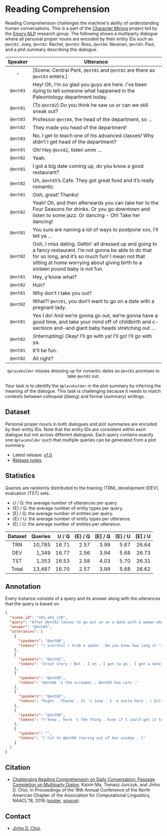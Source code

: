 # Reading Comprehension

Reading Comprehension challenges the machine's ability of understanding human conversations.
This is a part of the [Character Mining](../../../character-mining) project led by the [Emory NLP](http://nlp.mathcs.emory.edu) research group.
The following shows a multiparty dialogue where all personal proper nouns are encoded by their entity IDs such as `@ent01`: Joey, `@ent02`: Rachel, `@ent03`: Ross, `@ent04`: Neuman, `@ent05`: Paul, and a plot summary describing this dialogue.

| Speaker | Utterance |
|:-------:|-----------|
| - | [Scene: Central Perk, `@ent01` and `@ent02` are there as `@ent03` enters.] || `@ent03` | Hey! Oh, I’m so glad you guys are here. I’ve been dying to tell someone what happened in the Paleontology department today. 
| `@ent01` | (To `@ent02`) Do you think he saw us or can we still sneak out? || `@ent03` | Professor `@ent04`, the head of the department, so ... || `@ent02` | They made you head of the department! || `@ent03` | No, I get to teach one of his advanced classes! Why didn’t I get head of the department? || `@ent01` | Oh! Hey `@ent02`, listen umm ... || `@ent02` | Yeah. || `@ent01` | I got a big date coming up, do you know a good restaurant? || `@ent02` | Uh, `@ent05`’s Cafe. They got great food and it’s really romantic. || `@ent01` | Ooh, great! Thanks! || `@ent02` | Yeah! Oh, and then afterwards you can take her to the Four Seasons for drinks. Or you go downtown and listen to some jazz. Or dancing - Oh! Take her dancing! || `@ent01` | You sure are naming a lot of ways to postpone xxx, I’ll tell ya ... || `@ent02` | Ooh, I miss dating. Gettin’ all dressed up and going to a fancy restaurant. I’m not gonna be able to do that for so long, and it’s so much fun! I mean not that sitting at home worrying about giving birth to a sixteen pound baby is not fun. || `@ent01` | Hey, y’know what? || `@ent02` | Huh? || `@ent01` | Why don’t I take you out? || `@ent02` | What?! `@ent01`, you don’t want to go on a date with a pregnant lady. || `@ent01` | Yes I do! And we’re gonna go out, we’re gonna have a good time, and take your mind off of childbirth and c-sections and-and giant baby heads stretching out ... || `@ent02` | (interrupting) Okay! I’ll go with ya! I’ll go! I’ll go with ya. || `@ent01` | It’ll be fun. || `@ent02` | All right? |

<p align="center"><code>@placeholder</code> misses dressing up for romantic dates so <code>@ent01</code> promises to take <code>@ent02</code> out.
</p>

Your task is to identify the `@placeholder` in the plot summary by inferring the meaning of the dialogue.
This task is challenging because it needs to match contexts between colloquial (dialog) and formal (summary) writings. 


## Dataset

Personal proper nouns in both dialogues and plot summaries are encoded by their entity IDs.
Note that the entity IDs are consistent within each dialogue but not across different dialogues.
Each query contains exactly one `@placeholder` such that multiple queries can be generated from a plot summary.

* Latest release: [v1.0](https://github.com/emorynlp/reading-comprehension/archive/reading-comprehension-1.0.tar.gz).
* [Release notes](https://github.com/emorynlp/reading-comprehension/releases).

## Statistics

Queries are randomly distributed to the training (TRN), development (DEV), evaluation (TST) sets.

* U / Q: the average number of utterances per query.
* {E} / Q: the average number of entity types per query.
* [E] / Q: the average number of entities per query.
* {E} / U: the average number of entity types per utterance.
* [E] / U: the average number of entities per utterance.

| Dataset | Queries | U / Q | {E} / Q | [E] / Q | {E} / U | [E] / U |
|:-------:|--------:|------:|--------:|--------:|--------:|--------:|
| TRN     | 10,785  | 16.71 | 2.57    | 3.99    | 5.67    | 26.64   |
| DEV     | 1,349   | 16.77 | 2.56    | 3.94    | 5.68    | 26.73   |
| TST     | 1,353   | 16.53 | 2.58    | 4.03    | 5.70    | 26.31   |
| Total   | 13,487  | 16.70 | 2.57    | 3.99    | 5.68    | 26.62   |


## Annotation

Every instance consists of a query and its answer along with the utterances that the query is based on.

```json
{
  "scene_id": "s01_e01_c10",
  "query": "After @ent02 leaves to go out on on a date with a woman whose name he has trouble remembering , @ent00 asks @placeholder ,",
  "answer": "@ent05",
  "utterances": [
    {
      "speakers": "@ent00",
      "tokens": "( scornful ) Grab a spoon . Do you know how long it 's been since I 've grabbed a spoon ? Do the words ' @ent01 , do n't be a hero ' mean anything to you ?"
    },
    {
      "speakers": "@ent02",
      "tokens": "Great story ! But , I uh , I got ta go , I got a date with @ent03 -- @ent04 -- @ent03 ... Oh man , ( looks to @ent05 )"
    },
    {
      "speakers": "@ent05",
      "tokens": "@ent04 's the screamer , @ent03 has cats ."
    },
    {
      "speakers": "@ent02",
      "tokens": "Right . Thanks . It 's June . I 'm outta here . ( Exits . )"
    },
    {
      "speakers": "@ent00",
      "tokens": "Y'know , here 's the thing . Even if I could get it together enough to - to ask a woman out , ... who am I gon na ask ? ( He gazes out of the window . )"
    },
    {
      "speakers": "",
      "tokens": "[ Cut to @ent06 staring out of her window . ]"
    }
  ]
}
```

## Citation

* [Challenging Reading Comprehension on Daily Conversation: Passage Completion on Multiparty Dialog](http://aclweb.org/anthology/N18-1185). Kaixin Ma, Tomasz Jurczyk, and Jinho D. Choi. In Proceedings of the 16th Annual Conference of the North American Chapter of the Association for Computational Linguistics, NAACL'18, 2018 ([poster](https://www.slideshare.net/jchoi7s/challenging-reading-comprehension-on-daily-conversation-passage-completion-on-multiparty-dialog), [source](https://github.com/Mayer123/Multiparty-Dialog-RC)). 


## Contact

* [Jinho D. Choi](http://www.mathcs.emory.edu/~choi).
